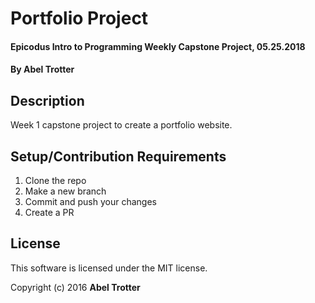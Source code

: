# Portfolio Project

#### Epicodus Intro to Programming Weekly Capstone Project, 05.25.2018

#### By Abel Trotter

## Description

Week 1 capstone project to create a portfolio website.

## Setup/Contribution Requirements

1. Clone the repo
1. Make a new branch
1. Commit and push your changes
1. Create a PR

## License

This software is licensed under the MIT license.

Copyright (c) 2016 **Abel Trotter**